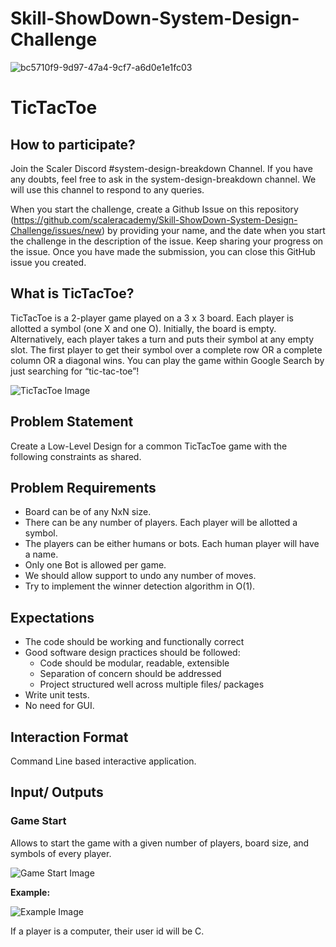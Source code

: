 # Skill-ShowDown-System-Design-Challenge


![bc5710f9-9d97-47a4-9cf7-a6d0e1e1fc03](https://github.com/shivscaler/Lecture2_Asgn2_EditorialRepo/assets/129844674/0f861d5d-e464-4a0b-992d-e5a729b9b2a0)

# TicTacToe

## How to participate?
Join the Scaler Discord #system-design-breakdown Channel. If you have any doubts, feel free to ask in the ⁠system-design-breakdown channel. We will use this channel to respond to any queries.

When you start the challenge, create a Github Issue on this repository (https://github.com/scaleracademy/Skill-ShowDown-System-Design-Challenge/issues/new) by providing your name, and the date when you start the challenge in the description of the issue. Keep sharing your progress on the issue. Once you have made the submission, you can close this GitHub issue you created. 

## What is TicTacToe?

TicTacToe is a 2-player game played on a 3 x 3 board. Each player is allotted a symbol (one X and one O). Initially, the board is empty. Alternatively, each player takes a turn and puts their symbol at any empty slot. The first player to get their symbol over a complete row OR a complete column OR a diagonal wins. You can play the game within Google Search by just searching for “tic-tac-toe”!

![TicTacToe Image](https://github.com/shivscaler/Lecture2_Asgn2_EditorialRepo/assets/129844674/1b355805-caca-4c9a-a22f-0ee44d61dc32)


## Problem Statement
Create a Low-Level Design for a common TicTacToe game with the following constraints as shared. 

## Problem Requirements

- Board can be of any NxN size.
- There can be any number of players. Each player will be allotted a symbol.
- The players can be either humans or bots. Each human player will have a name.
- Only one Bot is allowed per game.
- We should allow support to undo any number of moves.
- Try to implement the winner detection algorithm in O(1).

## Expectations

- The code should be working and functionally correct
- Good software design practices should be followed:
  - Code should be modular, readable, extensible
  - Separation of concern should be addressed
  - Project structured well across multiple files/ packages
- Write unit tests.
- No need for GUI.

## Interaction Format

Command Line based interactive application.

## Input/ Outputs

### Game Start

Allows to start the game with a given number of players, board size, and symbols of every player.

![Game Start Image](https://github.com/shivscaler/Lecture2_Asgn2_EditorialRepo/assets/129844674/225c613f-c026-4083-a361-633e172463f6)

**Example:**

![Example Image](https://github.com/shivscaler/Lecture2_Asgn2_EditorialRepo/assets/129844674/50ffecbc-1cc8-4309-a87f-63f5957e29ba)

If a player is a computer, their user id will be C.

